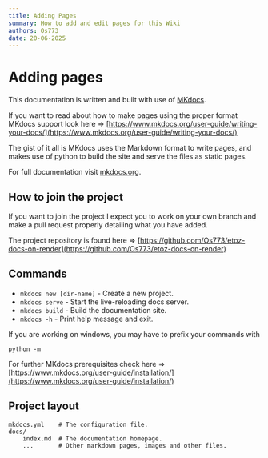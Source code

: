 ```yaml
---
title: Adding Pages
summary: How to add and edit pages for this Wiki
authors: Os773
date: 20-06-2025
---
```



# Adding pages

This documentation is written and built with use of [MKdocs](https://www.mkdocs.org/).  

If you want to read about how to make pages using the proper format MKdocs support look here => [https://www.mkdocs.org/user-guide/writing-your-docs/](https://www.mkdocs.org/user-guide/writing-your-docs/)  

The gist of it all is MKdocs uses the Markdown format to write pages, and makes use of python to build the site and serve the files as static pages.

For full documentation visit [mkdocs.org](https://www.mkdocs.org).

## How to join the project

If you want to join the project I expect you to work on your own branch and make a pull request properly detailing what you have added. 

The project repository is found here => [https://github.com/Os773/etoz-docs-on-render](https://github.com/Os773/etoz-docs-on-render)

## Commands

* `mkdocs new [dir-name]` - Create a new project.
* `mkdocs serve` - Start the live-reloading docs server.
* `mkdocs build` - Build the documentation site.
* `mkdocs -h` - Print help message and exit.

If you are working on windows, you may have to prefix your commands with  

```python -m```

For further MKdocs prerequisites check here => [https://www.mkdocs.org/user-guide/installation/](https://www.mkdocs.org/user-guide/installation/)

## Project layout

    mkdocs.yml    # The configuration file.
    docs/
        index.md  # The documentation homepage.
        ...       # Other markdown pages, images and other files.